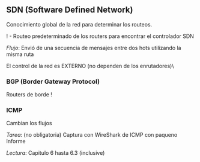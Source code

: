 
## SDN (Software Defined Network)

Conocimiento global de la red para determinar los routeos.

! - Routeo predeterminado de los routers para encontrar el controlador SDN

_Flujo_: Envió de una secuencia de mensajes entre dos hots utilizando la misma ruta

El control de la red es EXTERNO (no dependen de los enrutadores)\


### BGP (Border Gateway Protocol)

Routers de borde !


### ICMP

Cambian los flujos 


_Tarea_: (no obligatoria) Captura con WireShark de ICMP con paqueno Informe

_Lectura_: Capitulo 6 hasta 6.3 (inclusive)